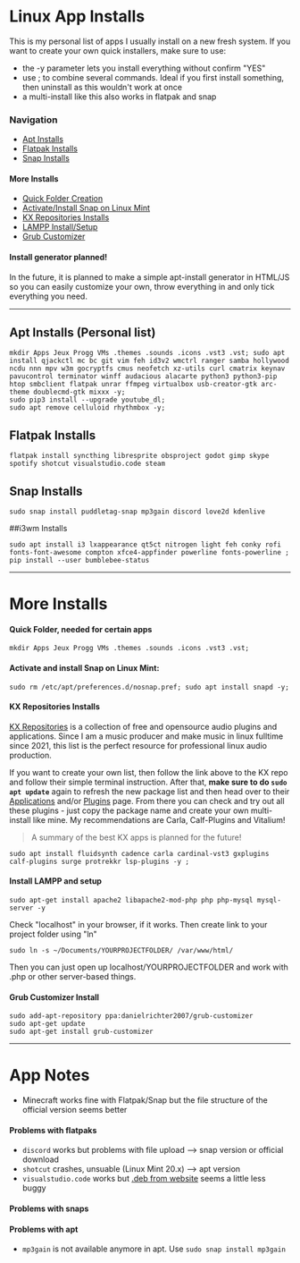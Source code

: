 # Linux App Installs
This is my personal list of apps I usually install on a new fresh system. If you want to create your own quick installers, make sure to use:

- the -y parameter lets you install everything without confirm "YES"
- use ; to combine several commands. Ideal if you first install something, then uninstall as this wouldn't work at once
- a multi-install like this also works in flatpak and snap

### Navigation
- [Apt Installs](#apt-installs-personal-list)
- [Flatpak Installs](#flatpak-installs)
- [Snap Installs](#snap-installs)
#### More Installs
- [Quick Folder Creation](#quick-folder-needed-for-certain-apps)
- [Activate/Install Snap on Linux Mint](#activate-and-install-snap-on-linux-mint)
- [KX Repositories Installs](#kx-repositories-installs)
- [LAMPP Install/Setup](#install-lampp-and-setup)
- [Grub Customizer](#grub-customizer-install)


#### Install generator planned!
In the future, it is planned to make a simple apt-install generator in HTML/JS so you can easily customize your own, throw everything in and only tick everything you need.
- - - - 

## Apt Installs (Personal list)
```
mkdir Apps Jeux Progg VMs .themes .sounds .icons .vst3 .vst; sudo apt install qjackctl mc bc git vim feh id3v2 wmctrl ranger samba hollywood ncdu nnn mpv w3m gocryptfs cmus neofetch xz-utils curl cmatrix keynav pavucontrol terminator winff audacious alacarte python3 python3-pip htop smbclient flatpak unrar ffmpeg virtualbox usb-creator-gtk arc-theme doublecmd-gtk mixxx -y; 
sudo pip3 install --upgrade youtube_dl; 
sudo apt remove celluloid rhythmbox -y;
```
## Flatpak Installs
```
flatpak install syncthing libresprite obsproject godot gimp skype spotify shotcut visualstudio.code steam
```
## Snap Installs
```
sudo snap install puddletag-snap mp3gain discord love2d kdenlive
```
##i3wm Installs
```
sudo apt install i3 lxappearance qt5ct nitrogen light feh conky rofi fonts-font-awesome compton xfce4-appfinder powerline fonts-powerline ; pip install --user bumblebee-status
```

- - - -

# More Installs
#### Quick Folder, needed for certain apps
```
mkdir Apps Jeux Progg VMs .themes .sounds .icons .vst3 .vst;
```

#### Activate and install Snap on Linux Mint:
```
sudo rm /etc/apt/preferences.d/nosnap.pref; sudo apt install snapd -y;
```

#### KX Repositories Installs
[KX Repositories](https://kx.studio/Repositories) is a collection of free and opensource audio plugins and applications. Since I am a music producer and make music in linux fulltime since 2021, this list is the perfect resource for professional linux audio production.

If you want to create your own list, then follow the link above to the KX repo and follow their simple terminal instruction. After that, **make sure to do `sudo apt update`** again to refresh the new package list and then head over to their [Applications](https://kx.studio/Repositories:Applications) 
and/or [Plugins](https://kx.studio/Repositories:Plugins) page. From there you can check and try out all these plugins - just copy the package name and create your own multi-install like mine. My recommendations are Carla, Calf-Plugins and Vitalium! 
> A summary of the best KX apps is planned for the future!

```
sudo apt install fluidsynth cadence carla cardinal-vst3 gxplugins calf-plugins surge protrekkr lsp-plugins -y ; 
```

#### Install LAMPP and setup
```
sudo apt-get install apache2 libapache2-mod-php php php-mysql mysql-server -y
```
Check "localhost" in your browser, if it works. Then create link to your project folder using "ln"
```
sudo ln -s ~/Documents/YOURPROJECTFOLDER/ /var/www/html/
```
Then you can just open up localhost/YOURPROJECTFOLDER and work with .php or other server-based things.

#### Grub Customizer Install
```
sudo add-apt-repository ppa:danielrichter2007/grub-customizer
sudo apt-get update
sudo apt-get install grub-customizer
```

- - - -
# App Notes

- Minecraft works fine with Flatpak/Snap but the file structure of the official version seems better

#### Problems with flatpaks
- `discord` works but problems with file upload --> snap version or official download 
- `shotcut` crashes, unsuable (Linux Mint 20.x) --> apt version 
- `visualstudio.code` works but [.deb from website](https://code.visualstudio.com/Download) seems a little less buggy

#### Problems with snaps

#### Problems with apt
- `mp3gain` is not available anymore in apt. Use `sudo snap install mp3gain`

